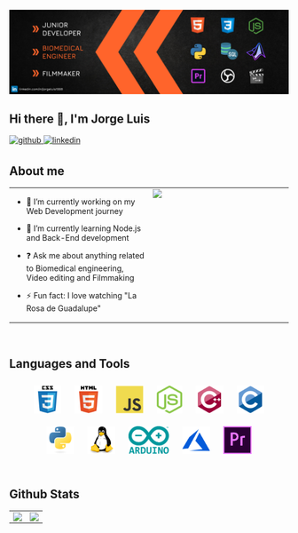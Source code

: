[![Banner Jorge Luis](/icon/Banner_Github.png)](https://www.linkedin.com/in/jorgeluis1998)
## Hi there 👋, I'm Jorge Luis  
  

<a href="https://github.com/JorgeRodriguez1998" target="_blank">
<img src=https://img.shields.io/badge/github-%2324292e.svg?&style=for-the-badge&logo=github&logoColor=white alt=github style="margin-bottom: 5px;" />
</a>
<a href="https://linkedin.com/in/jorgeluis1998" target="_blank">
<img src=https://img.shields.io/badge/linkedin-%231E77B5.svg?&style=for-the-badge&logo=linkedin&logoColor=white alt=linkedin style="margin-bottom: 5px;" />
</a>  
  

<br/>  


## About me 
<table><tr><td valign="top" width="50%">

- 🔭 I’m currently working on my Web Development journey  
  

- 🌱 I’m currently learning Node.js and Back-End development  
  

- ❓ Ask me about anything related to Biomedical engineering, Video editing and Filmmaking  
  

- ⚡ Fun fact: I love watching "La Rosa de Guadalupe"   


</td><td valign="top" width="50%">

<div align="right">
<img src="https://media.giphy.com/media/3oEduEU5RQ4tkownmg/giphy.gif" align="right" style="width: 100%" />
</div>  


</td></tr></table>  

<br/>  


## Languages and Tools  
<div align="center">  
<img style="margin: 10px" src=/icon/css.svg alt="CSS3" height="50" />  
<img style="margin: 10px" src=/icon/html.svg alt="HTML5" height="50" />  
<img style="margin: 10px" src=/icon/js.svg alt="JavaScript" height="50" /> 
<img style="margin: 10px" src=/icon/nodejs.png alt="Node.js" height="50" /> 
<img style="margin: 10px" src=/icon/c++.svg alt="C++" height="50" />  
<img style="margin: 10px" src=/icon/c.svg alt="C" height="50" />  
<img style="margin: 10px" src=/icon/python.svg alt="Python" height="50" />  
<img style="margin: 10px" src=/icon/linux.svg alt="Linux" height="50" />  
<img style="margin: 10px" src=/icon/arduino.png alt="Arduino" height="50" />  
<img style="margin: 10px" src=/icon/azure.svg alt="Azure" height="50" />  
<img style="margin: 10px" src=/icon/premiere.png alt="Premiere Pro" height="50" />  
</div>  

<br/>  


## Github Stats  
<table><tr><td valign="top" width="50%">

<img src="https://github-readme-stats.vercel.app/api/top-langs/?username=JorgeRodriguez1998&hide_border=true&layout=compact&theme=dark" align="left" style="width: 100%" />

</td><td valign="top" width="50%">

<img src="https://github-readme-stats.vercel.app/api?username=JorgeRodriguez1998&show_icons=true&count_private=true&hide_border=true&theme=dark" align="left" style="width: 100%" />

</td></tr></table>  

<br/>  

  

<br/>  

  

<br/>  


<br />


